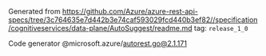 Generated from https://github.com/Azure/azure-rest-api-specs/tree/3c764635e7d442b3e74caf593029fcd440b3ef82//specification/cognitiveservices/data-plane/AutoSuggest/readme.md tag: `release_1_0`

Code generator @microsoft.azure/autorest.go@2.1.171


